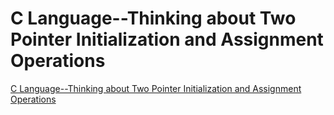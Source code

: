 # C Language--Thinking about Two Pointer Initialization and Assignment Operations
[C Language--Thinking about Two Pointer Initialization and Assignment Operations](https://aiwithcloud.com/2022/09/19/c_language__thinking_about_two_pointer_initialization_and_assignment_operations/)